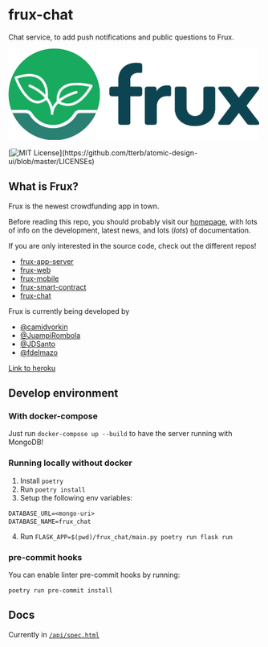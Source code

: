 # frux-chat

Chat service, to add push notifications and public questions to Frux.

<a href="https://www.notion.so/fdelmazo/frux-efab2dee3dd74d52b2a57311a1891bd4"><img src="docs/logo.png" alt="Logo" width="500px"></a>

[![MIT License](https://img.shields.io/apm/l/atomic-design-ui.svg?)](https://github.com/tterb/atomic-design-ui/blob/master/LICENSEs)

## What is Frux?

Frux is the newest crowdfunding app in town.

Before reading this repo, you should probably visit our [homepage](https://www.notion.so/fdelmazo/frux-efab2dee3dd74d52b2a57311a1891bd4), with lots of info on the development, latest news, and lots (*lots*) of documentation. 

If you are only interested in the source code, check out the different repos!

- [frux-app-server](https://github.com/camidvorkin/frux-app-server)
- [frux-web](https://github.com/JuampiRombola/frux-web)
- [frux-mobile](https://github.com/FdelMazo/frux-mobile)
- [frux-smart-contract](https://github.com/JDSanto/frux-smart-contract)
- [frux-chat](https://github.com/JDSanto/frux-chat)

Frux is currently being developed by

- [@camidvorkin](https://www.github.com/camidvorkin)
- [@JuampiRombola](https://www.github.com/JuampiRombola)
- [@JDSanto](https://www.github.com/JDSanto)
- [@fdelmazo](https://www.github.com/FdelMazo)

[Link to heroku](https://frux-chat.herokuapp.com/api/spec.html)

## Develop environment

### With docker-compose

Just run `docker-compose up --build` to have the server running with MongoDB!

### Running locally without docker

1. Install `poetry`
2. Run `poetry install`
3. Setup the following env variables:

```
DATABASE_URL=<mongo-uri>
DATABASE_NAME=frux_chat
```

4. Run `FLASK_APP=$(pwd)/frux_chat/main.py poetry run flask run`


### pre-commit hooks

You can enable linter pre-commit hooks by running:

```
poetry run pre-commit install
```

## Docs

Currently in [`/api/spec.html`](https://frux-chat.herokuapp.com/api/spec.html)
